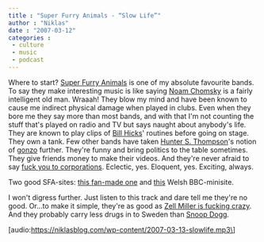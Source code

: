 ```yaml
---
title : "Super Furry Animals - “Slow Life”"
author : "Niklas"
date : "2007-03-12"
categories : 
 - culture
 - music
 - podcast
---
```


Where to start? [Super Furry Animals](http://superfurry.com) is one of my absolute favourite bands. To say they make interesting music is like saying [Noam Chomsky](http://www.chomsky.info) is a fairly intelligent old man. Wraaah! They blow my mind and have been known to cause me indirect physical damage when played in clubs. Even when they bore me they say more than most bands, and with that I'm not counting the stuff that's played on radio and TV but says naught about anybody's life. They are known to play clips of [Bill Hicks](http://en.wikipedia.org/wiki/Bill_Hicks)' routines before going on stage. They own a tank. Few other bands have taken [Hunter S. Thompson](http://en.wikipedia.org/wiki/Hunter_S._Thompson)'s notion of [gonzo](http://en.wikipedia.org/wiki/Hunter_S._Thompson#Birth_of_Gonzo) further. They're funny and bring politics to the table sometimes. They give friends money to make their videos. And they're never afraid to say [fuck you to corporations](https://niklasblog.com/?p=820). Eclectic, yes. Eloquent, yes. Exciting, always.

Two good SFA-sites: [this fan-made one](http://superfurry.org) and [this](http://www.bbc.co.uk/wales/music/sites/superfurryanimals) Welsh BBC-minisite.

I won't digress further. Just listen to this track and dare tell me they're no good. Or...to make it simple, they're as good as [Zell Miller is fucking crazy](http://suicidegirls.com/news/politics/20605). And they probably carry less drugs in to Sweden than [Snoop Dogg](http://zakdaddys.blogspot.com/2007/03/snoopless-snoop-aftershow-party.html).

\[audio:https://niklasblog.com/wp-content/2007-03-13-slowlife.mp3\]
